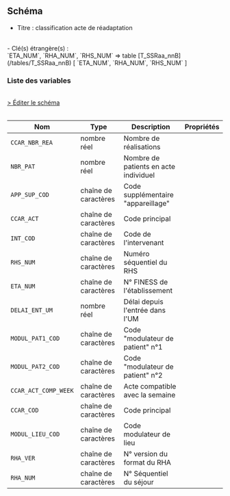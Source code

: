 ## Schéma

- Titre : classification acte de réadaptation
<br />
- Clé(s) étrangère(s) : <br />
`ETA_NUM`, `RHA_NUM`, `RHS_NUM` => table [T_SSRaa_nnB](/tables/T_SSRaa_nnB) [ `ETA_NUM`, `RHA_NUM`, `RHS_NUM` ]<br />

### Liste des variables
<br />
<div>
    <a href="https://gitlab.com/healthdatahub/schema-snds/edit/master/schemas/PMSI/PMSI%20SSR/T_SSRaa_nnCCAR.json"  
    arget="_blank" rel="noopener noreferrer">> Éditer le schéma</a>
    <OutboundLink />
</div>
<br />

Nom|Type|Description|Propriétés
-|-|-|-
`CCAR_NBR_REA`|nombre réel|Nombre de réalisations||
`NBR_PAT`|nombre réel|Nombre de patients en acte individuel||
`APP_SUP_COD`|chaîne de caractères|Code supplémentaire &quot;appareillage&quot;||
`CCAR_ACT`|chaîne de caractères|Code principal||
`INT_COD`|chaîne de caractères|Code de l&#x27;intervenant||
`RHS_NUM`|chaîne de caractères|Numéro séquentiel du RHS||
`ETA_NUM`|chaîne de caractères|N° FINESS de l&#x27;établissement||
`DELAI_ENT_UM`|nombre réel|Délai depuis l&#x27;entrée dans l&#x27;UM||
`MODUL_PAT1_COD`|chaîne de caractères|Code &quot;modulateur de patient&quot; n°1||
`MODUL_PAT2_COD`|chaîne de caractères|Code &quot;modulateur de patient&quot; n°2||
`CCAR_ACT_COMP_WEEK`|chaîne de caractères|Acte compatible avec  la semaine||
`CCAR_COD`|chaîne de caractères|Code principal||
`MODUL_LIEU_COD`|chaîne de caractères|Code modulateur de lieu||
`RHA_VER`|chaîne de caractères|N° version du format du RHA||
`RHA_NUM`|chaîne de caractères|N° Séquentiel du séjour||

